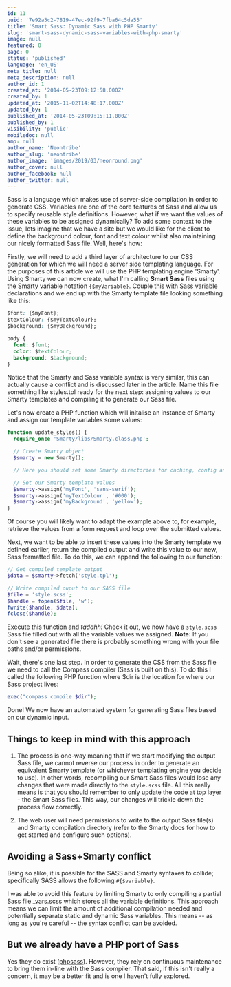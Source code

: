 ```yaml
---
id: 11
uuid: '7e92a5c2-7819-47ec-92f9-7fba64c5da55'
title: 'Smart Sass: Dynamic Sass with PHP Smarty'
slug: 'smart-sass-dynamic-sass-variables-with-php-smarty'
image: null
featured: 0
page: 0
status: 'published'
language: 'en_US'
meta_title: null
meta_description: null
author_id: 1
created_at: '2014-05-23T09:12:58.000Z'
created_by: 1
updated_at: '2015-11-02T14:48:17.000Z'
updated_by: 1
published_at: '2014-05-23T09:15:11.000Z'
published_by: 1
visibility: 'public'
mobiledoc: null
amp: null
author_name: 'Neontribe'
author_slug: 'neontribe'
author_image: 'images/2019/03/neonround.png'
author_cover: null
author_facebook: null
author_twitter: null
---
```


Sass is a language which makes use of server-side compilation in order to generate CSS. Variables are one of the core features of Sass and allow us to specify reusable style definitions. However, what if we want the values of these variables to be assigned dynamically? To add some context to the issue, lets imagine that we have a site but we would like for the client to define the background colour, font and text colour whilst also maintaining our nicely formatted Sass file. Well, here's how:

Firstly, we will need to add a third layer of architecture to our CSS generation for which we will need a server side templating language. For the purposes of this article we will use the PHP templating engine 'Smarty'. Using Smarty we can now create, what I'm calling **Smart Sass** files using the Smarty variable notation `{$myVariable}`. Couple this with Sass variable declarations and we end up with the Smarty template file looking something like this:

```css
$font: {$myFont};
$textColour: {$myTextColour};
$background: {$myBackground};

body {
  font: $font;
  color: $textColour;
  background: $background;
}
```

Notice that the Smarty and Sass variable syntax is very similar, this can actually cause a conflict and is discussed later in the article. Name this file something like styles.tpl ready for the next step: assigning values to our Smarty templates and compiling it to generate our Sass file.

Let's now create a PHP function which will initalise an instance of Smarty and assign our template variables some values:

```php
function update_styles() {
  require_once 'Smarty/libs/Smarty.class.php';

  // Create Smarty object
  $smarty = new Smarty();

  // Here you should set some Smarty directories for caching, config and compiling etc.

  // Set our Smarty template values
  $smarty->assign('myFont', 'sans-serif');
  $smarty->assign('myTextColour', '#000');
  $smarty->assign('myBackground', 'yellow');
}
```

Of course you will likely want to adapt the example above to, for example, retrieve the values from a form request and loop over the submitted values.

Next, we want to be able to insert these values into the Smarty template we defined earlier, return the compiled output and write this value to our new, Sass formatted file. To do this, we can append the following to our function:

```php
// Get compiled template output
$data = $smarty->fetch('style.tpl');

// Write compiled ouput to our SASS file
$file = 'style.scss';
$handle = fopen($file, 'w');
fwrite($handle, $data);
fclose($handle);
```

Execute this function and _tadahh!_ Check it out, we now have a `style.scss` Sass file filled out with all the variable values we assigned. **Note:** If you don't see a generated file there is probably something wrong with your file paths and/or permissions.

Wait, there's one last step. In order to generate the CSS from the Sass file we need to call the Compass compiler (Sass is built on this). To do this I called the following PHP function where \$dir is the location for where our Sass project lives:

```php
exec("compass compile $dir");
```

Done! We now have an automated system for generating Sass files based on our dynamic input.

## Things to keep in mind with this approach

1. The process is one-way meaning that if we start modifying the output Sass file, we cannot reverse our process in order to generate an equivalent Smarty template (or whichever templating engine you decide to use). In other words, recompiling our Smart Sass files would lose any changes that were made directly to the `style.scss` file. All this really means is that you should remember to only update the code at top layer - the Smart Sass files. This way, our changes will trickle down the process flow correctly.

2. The web user will need permissions to write to the output Sass file(s) and Smarty compilation directory (refer to the Smarty docs for how to get started and configure such options).

## Avoiding a Sass+Smarty conflict

Being so alike, it is possible for the SASS and Smarty syntaxes to collide; specifically SASS allows the following `#{$variable}`.

I was able to avoid this feature by limiting Smarty to only compiling a partial Sass file \_vars.scss which stores all the variable definitions. This approach means we can limit the amount of additional compilation needed and potentially separate static and dynamic Sass variables. This means -- as long as you're careful -- the syntax conflict can be avoided.

## But we already have a PHP port of Sass

Yes they do exist ([phpsass](https://packagist.org/packages/richthegeek/phpsass)). However, they rely on continuous maintenance to bring them in-line with the Sass compiler. That said, if this isn't really a concern, it may be a better fit and is one I haven't fully explored.
